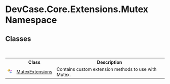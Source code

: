 # DevCase.Core.Extensions.Mutex Namespace
 




## Classes
&nbsp;<table><tr><th></th><th>Class</th><th>Description</th></tr><tr><td>![Public class](media/pubclass.gif "Public class")</td><td><a href="T_DevCase_Core_Extensions_Mutex_MutexExtensions">MutexExtensions</a></td><td>
Contains custom extension methods to use with Mutex.</td></tr></table>&nbsp;
